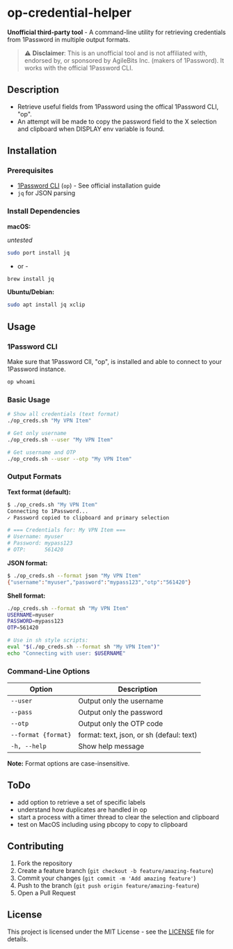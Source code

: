 # op-credential-helper

**Unofficial third-party tool** - A command-line utility for retrieving credentials from 1Password in multiple output formats.

> ⚠️ **Disclaimer**: This is an unofficial tool and is not affiliated with, endorsed by, or sponsored by AgileBits Inc. (makers of 1Password). It works with the official 1Password CLI.

## Description

- Retrieve useful fields from 1Password using the offical 1Password CLI, "op".
- An attempt will be made to copy the password field to the X selection and clipboard when DISPLAY env variable is found.


## Installation

### Prerequisites

- [1Password CLI](https://developer.1password.com/docs/cli/get-started/) (`op`) - See official installation guide
- `jq` for JSON parsing

### Install Dependencies

**macOS:**

_untested_

```bash
sudo port install jq
```

 - or -
```bash
brew install jq
```

**Ubuntu/Debian:**
```bash
sudo apt install jq xclip
```


## Usage

### 1Password CLI
Make sure that 1Password ClI, "op", is installed and able to connect to
your 1Password instance.

```bash
op whoami
```


### Basic Usage

```bash
# Show all credentials (text format)
./op_creds.sh "My VPN Item"

# Get only username
./op_creds.sh --user "My VPN Item"

# Get username and OTP
./op_creds.sh --user --otp "My VPN Item"
```

### Output Formats

**Text format (default):**
```bash
$ ./op_creds.sh "My VPN Item"
Connecting to 1Password...
✓ Password copied to clipboard and primary selection

# === Credentials for: My VPN Item ===
# Username: myuser
# Password: mypass123
# OTP:      561420
```

**JSON format:**
```bash
$ ./op_creds.sh --format json "My VPN Item"
{"username":"myuser","password":"mypass123","otp":"561420"}
```

**Shell format:**
```bash
./op_creds.sh --format sh "My VPN Item"
USERNAME=myuser
PASSWORD=mypass123
OTP=561420

# Use in sh style scripts:
eval "$(./op_creds.sh --format sh "My VPN Item")"
echo "Connecting with user: $USERNAME"
```

### Command-Line Options

| Option | Description |
|--------|-------------|
| `--user` | Output only the username |
| `--pass` | Output only the password |
| `--otp` | Output only the OTP code |
| `--format {format}` | format: text, json, or sh (defaul: text) |
| `-h, --help` | Show help message |

**Note:** Format options are case-insensitive.

## ToDo
 - add option to retrieve a set of specific labels
 - understand how duplicates are handled in op
 - start a process with a timer thread to clear the selection and clipboard
 - test on MacOS including using pbcopy to copy to clipboard


## Contributing

1. Fork the repository
2. Create a feature branch (`git checkout -b feature/amazing-feature`)
3. Commit your changes (`git commit -m 'Add amazing feature'`)
4. Push to the branch (`git push origin feature/amazing-feature`)
5. Open a Pull Request

## License

This project is licensed under the MIT License - see the [LICENSE](LICENSE) file for details.
